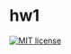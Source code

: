 # hw1

[![MIT license](https://img.shields.io/badge/license-MIT-blue.svg)](https://github.com/Scuuter/fp-homework/blob/master/hw1/LICENSE)
